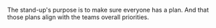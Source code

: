 The stand-up's purpose is to make sure everyone has a plan. And that those plans align with the teams overall priorities.